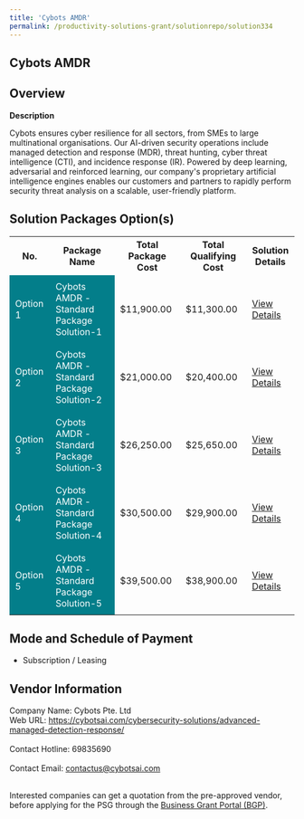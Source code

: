 ```yaml
---
title: 'Cybots AMDR'
permalink: /productivity-solutions-grant/solutionrepo/solution334
---
```


## Cybots AMDR

## Overview

**Description**

Cybots ensures cyber resilience for all sectors, from SMEs to large multinational organisations. Our AI-driven security operations include managed detection and response (MDR), threat hunting, cyber threat intelligence (CTI), and incidence response (IR). Powered by deep learning, adversarial and reinforced learning, our company's proprietary artificial intelligence engines enables our customers and partners to rapidly perform security threat analysis on a scalable, user-friendly platform.

## Solution Packages Option(s)

<table>
<tr>
<th><b>No.</b></th>
<th><b>Package Name</b></th>
<th><b>Total Package Cost</b></th>
<th><b>Total Qualifying Cost</b></th>
<th><b>Solution Details</b></th>
</tr>
<tr>
<td style='padding: 10px; background-color: #037E8A; color: #FFFFFF;'>Option 1</td>
<td style='padding: 10px; background-color: #037E8A; color: #FFFFFF;'>Cybots AMDR - Standard Package Solution-1</td>
<td style='padding: 10px;'>$11,900.00</td>
<td style='padding: 10px;'>$11,300.00</td>
<td style='padding: 10px;'><a href='/images/psg/Cybots_AMDR_20210460_Desensitised_Annex_3_Part_1.pdf' target='_blank'>View Details</a></td>
</tr>
<tr>
<td style='padding: 10px; background-color: #037E8A; color: #FFFFFF;'>Option 2</td>
<td style='padding: 10px; background-color: #037E8A; color: #FFFFFF;'>Cybots AMDR - Standard Package Solution-2</td>
<td style='padding: 10px;'>$21,000.00</td>
<td style='padding: 10px;'>$20,400.00</td>
<td style='padding: 10px;'><a href='/images/psg/Cybots_AMDR_20210460_Desensitised_Annex_3_Part_2.pdf' target='_blank'>View Details</a></td>
</tr>
<tr>
<td style='padding: 10px; background-color: #037E8A; color: #FFFFFF;'>Option 3</td>
<td style='padding: 10px; background-color: #037E8A; color: #FFFFFF;'>Cybots AMDR - Standard Package Solution-3</td>
<td style='padding: 10px;'>$26,250.00</td>
<td style='padding: 10px;'>$25,650.00</td>
<td style='padding: 10px;'><a href='/images/psg/Cybots_AMDR_20210460_Desensitised_Annex_3_Part_3.pdf' target='_blank'>View Details</a></td>
</tr>
<tr>
<td style='padding: 10px; background-color: #037E8A; color: #FFFFFF;'>Option 4</td>
<td style='padding: 10px; background-color: #037E8A; color: #FFFFFF;'>Cybots AMDR - Standard Package Solution-4</td>
<td style='padding: 10px;'>$30,500.00</td>
<td style='padding: 10px;'>$29,900.00</td>
<td style='padding: 10px;'><a href='/images/psg/Cybots_AMDR_20210460_Desensitised_Annex_3_Part_4.pdf' target='_blank'>View Details</a></td>
</tr>
<tr>
<td style='padding: 10px; background-color: #037E8A; color: #FFFFFF;'>Option 5</td>
<td style='padding: 10px; background-color: #037E8A; color: #FFFFFF;'>Cybots AMDR - Standard Package Solution-5</td>
<td style='padding: 10px;'>$39,500.00</td>
<td style='padding: 10px;'>$38,900.00</td>
<td style='padding: 10px;'><a href='/images/psg/Cybots_AMDR_20210460_Desensitised_Annex_3_Part_5.pdf' target='_blank'>View Details</a></td>
</tr>
</table>

## Mode and Schedule of Payment

 - Subscription / Leasing

## Vendor Information

 Company Name: Cybots Pte. Ltd<br>Web URL: https://cybotsai.com/cybersecurity-solutions/advanced-managed-detection-response/ <br><br>Contact Hotline: 69835690 <br><br>Contact Email: contactus@cybotsai.com <br><br>

Interested companies can get a quotation from the pre-approved vendor, before applying for the PSG through the <a href='https://www.businessgrants.gov.sg/' target='_blank' rel='noopener'>Business Grant Portal (BGP)</a>.

<script src="/jquery/resize-tables.js"></script>
